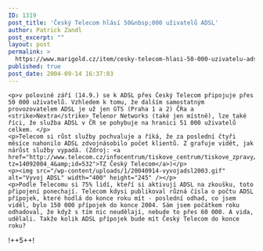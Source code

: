 ```yaml
---
ID: 1319
post_title: 'Český Telecom hlásí 50&nbsp;000 uživatelů ADSL'
author: Patrick Zandl
post_excerpt: ""
layout: post
permalink: >
  https://www.marigold.cz/item/cesky-telecom-hlasi-50-000-uzivatelu-adsl
published: true
post_date: 2004-09-14 16:37:03
---
```

	<p>v polovině září (14.9.) se k ADSL přes Český Telecom připojuje přes 50 000 uživatelů. Vzhledem k tomu, že dalším samostatným provozovatelem ADSL je už jen GTS (Praha 1 a 2) ČRa a <strike>Nextra</strike> Telenor Networks (také jen místně), lze také říci, že služba ADSL v ČR se pohybuje na hranici 51 000 uživatelů celkem. </p>
	<p>Telecom si růst služby pochvaluje a říká, že za poslední čtyři měsíce nahonilo ADSL zdvojnásobilo počet klientů. Z grafuje vidět, jak nárůst služby vypadá. (Zdroj: <a href="http://www.telecom.cz/infocentrum/tiskove_centrum/tiskove_zpravy/clanek.php?tz=14092004_4&amp;id=532">TZ Český Telecom</a>)</p>
	<p><img src="/wp-content/uploads/1/20040914-vyvojadsl2003.gif" alt="Vyvoj ADSL" width="400" height="245" /></p>
	<p>Podle Telecomu si 75% lidí, kteří si aktivují ADSL na zkoušku, toto připojení ponechají. Telecom kdysi publikoval různá čísla o počtu ADSL přípojek, které hodlá do konce roku mít - poslední odhad, co jsem viděl, bylo 150 000 přípojek do konce 2004. Sám jsem počátkem roku odhadoval, že když s tím nic neudělají, nebude to přes 60 000. A vida, udělali. Takže kolik ADSL přípojek bude mít Český Telecom do konce roku?
</p>
!++5++!
</p>